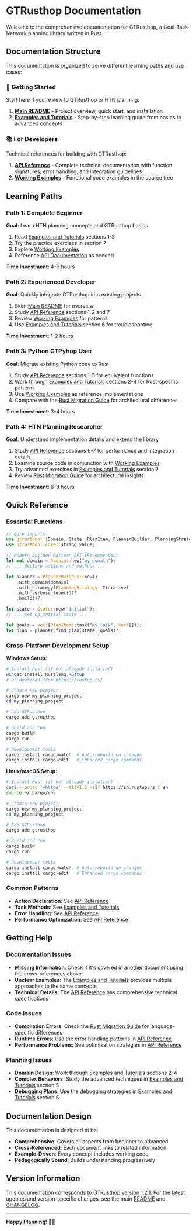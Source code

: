 # GTRusthop Documentation

Welcome to the comprehensive documentation for GTRusthop, a Goal-Task-Network planning library written in Rust.

## Documentation Structure

This documentation is organized to serve different learning paths and use cases:

### 🚀 **Getting Started**
Start here if you're new to GTRusthop or HTN planning:

1. **[Main README](../README.md)** - Project overview, quick start, and installation
2. **[Examples and Tutorials](examples.md)** - Step-by-step learning guide from basics to advanced concepts

### 📚 **For Developers**
Technical references for building with GTRusthop:

1. **[API Reference](api.md)** - Complete technical documentation with function signatures, error handling, and integration guidelines
2. **[Working Examples](../src/examples/)** - Functional code examples in the source tree

## Learning Paths

### Path 1: Complete Beginner
**Goal**: Learn HTN planning concepts and GTRusthop basics

1. Read [Examples and Tutorials](examples.md) sections 1-3
2. Try the practice exercises in section 7
3. Explore [Working Examples](../src/examples/)
4. Reference [API Documentation](api.md) as needed

**Time Investment**: 4-6 hours

### Path 2: Experienced Developer
**Goal**: Quickly integrate GTRusthop into existing projects

1. Skim [Main README](../README.md) for overview
2. Study [API Reference](api.md) sections 1-2 and 7
3. Review [Working Examples](../src/examples/) for patterns
4. Use [Examples and Tutorials](examples.md) section 6 for troubleshooting

**Time Investment**: 1-2 hours

### Path 3: Python GTPyhop User
**Goal**: Migrate existing Python code to Rust

1. Study [API Reference](api.md) sections 1-5 for equivalent functions
2. Work through [Examples and Tutorials](examples.md) sections 2-4 for Rust-specific patterns
3. Use [Working Examples](../src/examples/) as reference implementations
4. Compare with the [Rust Migration Guide](Rust.md) for architectural differences

**Time Investment**: 3-4 hours

### Path 4: HTN Planning Researcher
**Goal**: Understand implementation details and extend the library

1. Study [API Reference](api.md) sections 6-7 for performance and integration details
2. Examine source code in conjunction with [Working Examples](../src/examples/)
3. Try advanced exercises in [Examples and Tutorials](examples.md) section 7
4. Review [Rust Migration Guide](Rust.md) for architectural insights

**Time Investment**: 6-8 hours

## Quick Reference

### Essential Functions
```rust
// Core imports
use gtrusthop::{Domain, State, PlanItem, PlannerBuilder, PlanningStrategy};
use gtrusthop::core::string_value;

// Modern Builder Pattern API (Recommended)
let mut domain = Domain::new("my_domain");
// ... declare actions and methods ...

let planner = PlannerBuilder::new()
    .with_domain(domain)
    .with_strategy(PlanningStrategy::Iterative)
    .with_verbose_level(1)?
    .build()?;

let state = State::new("initial");
// ... set up initial state ...

let goals = vec![PlanItem::task("my_task", vec![])];
let plan = planner.find_plan(state, goals)?;
```

### Cross-Platform Development Setup

**Windows Setup:**
```powershell
# Install Rust (if not already installed)
winget install Rustlang.Rustup
# Or download from https://rustup.rs/

# Create new project
cargo new my_planning_project
cd my_planning_project

# Add GTRusthop
cargo add gtrusthop

# Build and run
cargo build
cargo run

# Development tools
cargo install cargo-watch  # Auto-rebuild on changes
cargo install cargo-edit   # Enhanced cargo commands
```

**Linux/macOS Setup:**
```bash
# Install Rust (if not already installed)
curl --proto '=https' --tlsv1.2 -sSf https://sh.rustup.rs | sh
source ~/.cargo/env

# Create new project
cargo new my_planning_project
cd my_planning_project

# Add GTRusthop
cargo add gtrusthop

# Build and run
cargo build
cargo run

# Development tools
cargo install cargo-watch  # Auto-rebuild on changes
cargo install cargo-edit   # Enhanced cargo commands
```

### Common Patterns
- **Action Declaration**: See [API Reference](api.md#domain-management)
- **Task Methods**: See [Examples and Tutorials](examples.md#building-complex-behaviors)
- **Error Handling**: See [API Reference](api.md#error-handling)
- **Performance Optimization**: See [API Reference](api.md#performance-considerations)

## Getting Help

### Documentation Issues
- **Missing Information**: Check if it's covered in another document using the cross-references above
- **Unclear Examples**: The [Examples and Tutorials](examples.md) provides multiple approaches to the same concepts
- **Technical Details**: The [API Reference](api.md) has comprehensive technical specifications

### Code Issues
- **Compilation Errors**: Check the [Rust Migration Guide](Rust.md) for language-specific differences
- **Runtime Errors**: Use the error handling patterns in [API Reference](api.md#error-handling)
- **Performance Problems**: See optimization strategies in [API Reference](api.md#performance-considerations)

### Planning Issues
- **Domain Design**: Work through [Examples and Tutorials](examples.md) sections 2-4
- **Complex Behaviors**: Study the advanced techniques in [Examples and Tutorials](examples.md) section 5
- **Debugging Plans**: Use the debugging strategies in [Examples and Tutorials](examples.md) section 6

## Documentation Design

This documentation is designed to be:
- **Comprehensive**: Covers all aspects from beginner to advanced
- **Cross-Referenced**: Each document links to related information
- **Example-Driven**: Every concept includes working code
- **Pedagogically Sound**: Builds understanding progressively

## Version Information

This documentation corresponds to GTRusthop version 1.2.1. For the latest updates and version-specific changes, see the main [README](../README.md) and [CHANGELOG](../CHANGELOG.md).

---

**Happy Planning!** 🤖🎯
